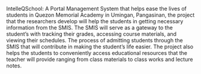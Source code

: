 IntelleQSchool: A Portal Management System that helps ease the lives of students in Quezon Memorial Academy in Umingan, Pangasinan, the project that the researchers develop will help the students in getting necessary information from the SMIS. The SMIS will serve as a gateway to the student’s with tracking their grades, accessing course materials, and viewing their schedules. The process of admitting students through the SMIS that will contribute in making the student’s life easier. The project also helps the students to conveniently access educational resources that the teacher will provide ranging from class materials to class works and lecture notes.  
